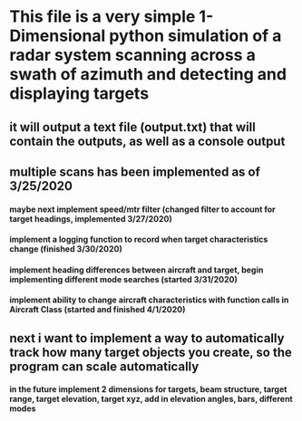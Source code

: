 # 	This file is a very simple 1-Dimensional python simulation of a radar system scanning across a swath of azimuth and detecting and displaying targets
##  	it will output a text file (output.txt) that will contain the outputs, as well as a console output
##		multiple scans has been implemented as of 3/25/2020

#### 	maybe next implement speed/mtr filter (changed filter to account for target headings, implemented 3/27/2020)
####	implement a logging function to record when target characteristics change (finished 3/30/2020)
####	implement heading differences between aircraft and target, begin implementing different mode searches (started 3/31/2020)
####	implement ability to change aircraft characteristics with function calls in Aircraft Class (started and finished 4/1/2020)

##		next i want to implement a way to automatically track how many target objects you create, so the program can scale automatically

####	in the future implement 2 dimensions for targets, beam structure, target range, target elevation, target xyz, add in elevation angles, bars, different modes
